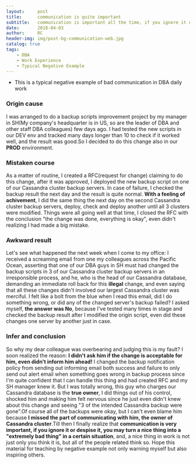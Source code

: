 ```yaml
---
layout:     post
title:      communication is quite important
subtitle:  	communication is important all the time, if you ignore it or despise it, you may turn a nice thing into a "extremely bad thing" in a certain situation.
date:       2018-04-03
author:     RC
header-img: img/post-bg-communication-web.jpg
catalog: true
tags:
    - DBA
    - Work Experience
    - Typical Negative Example
---
```


- This is a typical negative example of bad communication in DBA daily work

### Origin cause
I was arranged to do a backup scripts improvement project by my manager in SH(My company's headquarter is in US, so are the leader of DBA and other staff DBA colleagues) few days ago. I had tested the new scripts in our DEV env and tracked many days longer than 10 to check if it worked well, and the result was good.So I decided to do this change also in our **PROD** environment. 
### Mistaken course
As a matter of routine, I created a RFC(request for change) claiming to do this change, after it was approved, I deployed the new backup script on one of our Cassandra cluster backup servers. In case of failure, I checked the backup result the next day and the result is quite normal. **With a feeling of achivement**, I did the same thing the next day on the second Cassandra cluster backup servers, deploy, check and deploy another until all 3 clusters were modified. Things were all going well at that time, I closed the RFC with the conclusion "the change was done, everything is okay", even didn't realizing I had made a big mistake. 
### Awkward result
Let's see what happened the next week when I come to my office: I received a screaming email from one my colleagues across the Pacific Ocean, asserting that one of our DBA guys in SH must had changed the backup scripts in 3 of our Cassandra cluster backup servers in an irresponsible process, and he, who is the head of our Cassandra database, demanding an immediate roll back for this **illegal** change, and even saying that all these changes didn't involved our largest Cassandra cluster was merciful. I felt like a bolt from the blue when I read this email, did I do something wrong, or did any of the changed server's backup failed? I asked myself, **the answer was No**, because I've tested many times in stage and checked the backup result after I modified the origin script, even did these changes one server by another just in case. 
### Infer and conclusion 
So why my dear colleague was overbearing and judging this is my fault? I soon realized the reason: **I didn't ask him if the change is acceptable for him, even didn't inform him ahead!** I changed the backup notification policy from sending out informing email both success and failure to only send out alert email when something goes wrong in backup process since I'm quite confident that I can handle this thing and had created RFC and my SH manager knew it. But I was totally wrong, this guy who charges our Cassandra database is the **true owner**, I did things out of his control, shocked him and making him felt nervous since he just even didn't knew about this change and seeing "3 of the intended Cassandra backup were gone".Of course all of the backups were okay, but I can't even blame him because **I missed the part of communicating with him, the owner of Cassandra cluster**.Till then I finally realize that **communication is very important, if you ignore it or despise it, you may turn a nice thing into a "extremely bad thing" in a certain situation**, and, a nice thing in work is not just only you think it is, but all of the people related think so. Hope this material for teaching by negative example not only warning myself but also inspiring others.